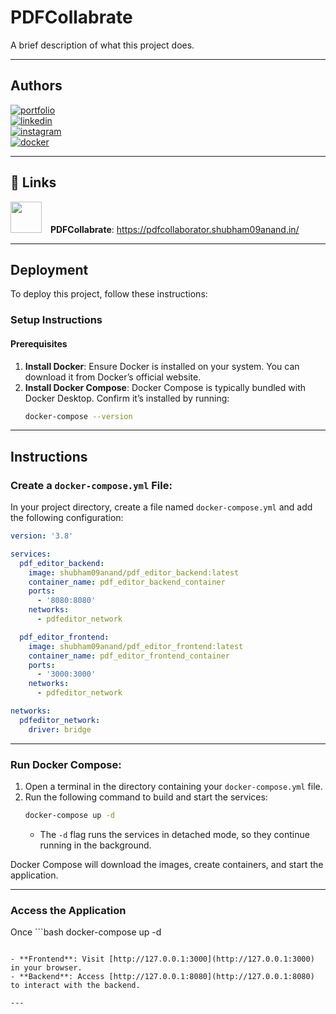 # **PDFCollabrate**

A brief description of what this project does.

---

## **Authors**

[![portfolio](https://img.shields.io/badge/my_portfolio-000?style=for-the-badge&logo=ko-fi&logoColor=white)](https://shubham09anand.in/)  
[![linkedin](https://img.shields.io/badge/linkedin-0A66C2?style=for-the-badge&logo=linkedin&logoColor=white)](https://www.linkedin.com/in/subham09anand/?utm_source=share&utm_campaign=share_via&utm_content=profile&utm_medium=android_app)  
[![instagram](https://img.shields.io/badge/instagram-E4405F?style=for-the-badge&logo=instagram&logoColor=white)](https://www.instagram.com/shubham09anand/?igsh=YTJvZDZlZmNwYWY1)  
[![docker](https://img.shields.io/badge/docker-2496ED?style=for-the-badge&logo=docker&logoColor=white)](https://hub.docker.com/u/shubham09anand)


---

## 🔗 Links

<p>
  <img src="https://pdfcollaborator.shubham09anand.in/static/media/pdfLogo.66708f8254c233d11a29.jpg" style="height: 50px; width: 50px; margin-right: 10px;" />
  <b>PDFCollabrate</b>: <a href="https://pdfcollaborator.shubham09anand.in/">https://pdfcollaborator.shubham09anand.in/</a>
</p>


---

## **Deployment**

To deploy this project, follow these instructions:

### **Setup Instructions**
#### Prerequisites
1. **Install Docker**: Ensure Docker is installed on your system. You can download it from Docker’s official website.  
2. **Install Docker Compose**: Docker Compose is typically bundled with Docker Desktop. Confirm it’s installed by running:
   ```bash
   docker-compose --version
   ```

---

## **Instructions**

### Create a `docker-compose.yml` File:
In your project directory, create a file named `docker-compose.yml` and add the following configuration:

```yaml
version: '3.8'

services:
  pdf_editor_backend:
    image: shubham09anand/pdf_editor_backend:latest
    container_name: pdf_editor_backend_container
    ports:
      - '8080:8080'
    networks:
      - pdfeditor_network

  pdf_editor_frontend:
    image: shubham09anand/pdf_editor_frontend:latest
    container_name: pdf_editor_frontend_container
    ports:
      - '3000:3000'
    networks:
      - pdfeditor_network

networks:
  pdfeditor_network:
    driver: bridge
```

---

### Run Docker Compose:
1. Open a terminal in the directory containing your `docker-compose.yml` file.  
2. Run the following command to build and start the services:
   ```bash
   docker-compose up -d
   ```
   - The `-d` flag runs the services in detached mode, so they continue running in the background.

Docker Compose will download the images, create containers, and start the application.

---

### **Access the Application**

Once ```bash
docker-compose up -d
   ``` executed succesfull access the application

- **Frontend**: Visit [http://127.0.0.1:3000](http://127.0.0.1:3000) in your browser.  
- **Backend**: Access [http://127.0.0.1:8080](http://127.0.0.1:8080) to interact with the backend.

---